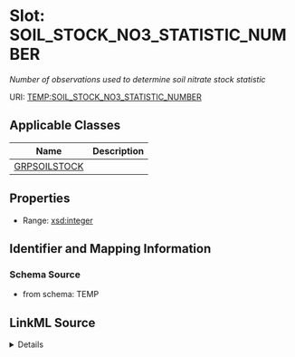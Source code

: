 # Slot: SOIL_STOCK_NO3_STATISTIC_NUMBER
_Number of observations used to determine soil nitrate stock statistic_


URI: [TEMP:SOIL_STOCK_NO3_STATISTIC_NUMBER](https://example.org/TEMP/SOIL_STOCK_NO3_STATISTIC_NUMBER)



<!-- no inheritance hierarchy -->




## Applicable Classes

| Name | Description |
| --- | --- |
[GRPSOILSTOCK](GRPSOILSTOCK.md) | 






## Properties

* Range: [xsd:integer](xsd:integer)







## Identifier and Mapping Information







### Schema Source


* from schema: TEMP




## LinkML Source

<details>
```yaml
name: SOIL_STOCK_NO3_STATISTIC_NUMBER
description: Number of observations used to determine soil nitrate stock statistic
from_schema: TEMP
rank: 1000
alias: SOIL_STOCK_NO3_STATISTIC_NUMBER
domain_of:
- GRP_SOIL_STOCK
range: integer

```
</details>